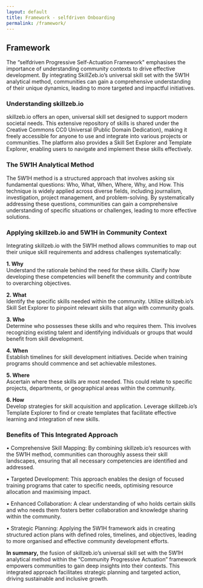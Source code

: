 ```yaml
---
layout: default
title: Framework - selfdriven Onboarding
permalink: /framework/
---
```


## Framework

The “selfdriven Progressive Self-Actuation Framework" emphasises the importance of understanding community contexts to drive effective development. By integrating SkillZeb.io’s universal skill set with the 5W1H analytical method, communities can gain a comprehensive understanding of their unique dynamics, leading to more targeted and impactful initiatives.

### Understanding skillzeb.io

skillzeb.io offers an open, universal skill set designed to support modern societal needs. This extensive repository of skills is shared under the Creative Commons CC0 Universal (Public Domain Dedication), making it freely accessible for anyone to use and integrate into various projects or communities. The platform also provides a Skill Set Explorer and Template Explorer, enabling users to navigate and implement these skills effectively.&#x20;

### The 5W1H Analytical Method

The 5W1H method is a structured approach that involves asking six fundamental questions: Who, What, When, Where, Why, and How. This technique is widely applied across diverse fields, including journalism, investigation, project management, and problem-solving. By systematically addressing these questions, communities can gain a comprehensive understanding of specific situations or challenges, leading to more effective solutions.&#x20;

### Applying skillzeb.io and 5W1H in Community Context

Integrating skillzeb.io with the 5W1H method allows communities to map out their unique skill requirements and address challenges systematically:

**1. Why**\
Understand the rationale behind the need for these skills. Clarify how developing these competencies will benefit the community and contribute to overarching objectives.

**2. What**\
Identify the specific skills needed within the community. Utilize skillzeb.io’s Skill Set Explorer to pinpoint relevant skills that align with community goals.

**3. Who**\
Determine who possesses these skills and who requires them. This involves recognizing existing talent and identifying individuals or groups that would benefit from skill development.

**4. When**\
Establish timelines for skill development initiatives. Decide when training programs should commence and set achievable milestones.

**5. Where**\
Ascertain where these skills are most needed. This could relate to specific projects, departments, or geographical areas within the community.

**6. How**\
Develop strategies for skill acquisition and application. Leverage skillzeb.io’s Template Explorer to find or create templates that facilitate effective learning and integration of new skills.

### Benefits of This Integrated Approach

• Comprehensive Skill Mapping: By combining skillzeb.io’s resources with the 5W1H method, communities can thoroughly assess their skill landscapes, ensuring that all necessary competencies are identified and addressed.

• Targeted Development: This approach enables the design of focused training programs that cater to specific needs, optimising resource allocation and maximising impact.

• Enhanced Collaboration: A clear understanding of who holds certain skills and who needs them fosters better collaboration and knowledge sharing within the community.

• Strategic Planning: Applying the 5W1H framework aids in creating structured action plans with defined roles, timelines, and objectives, leading to more organised and effective community development efforts.

**In summary,** the fusion of skillzeb.io’s universal skill set with the 5W1H analytical method within the “Community Progressive Actuation” framework empowers communities to gain deep insights into their contexts. This integrated approach facilitates strategic planning and targeted action, driving sustainable and inclusive growth.
